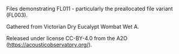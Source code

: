 
Files demonstrating FL011 - particularly the preallocated file variant (FL003).

Gathered from Victorian Dry Eucalypt Wombat Wet A.

Released under license CC-BY-4.0 from the A2O (https://acousticobservatory.org/).